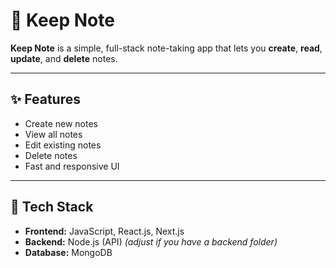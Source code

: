 # 📒 Keep Note

**Keep Note** is a simple, full-stack note-taking app that lets you **create**, **read**, **update**, and **delete** notes.

---

## ✨ Features

- Create new notes
- View all notes
- Edit existing notes
- Delete notes
- Fast and responsive UI

---

## 🧩 Tech Stack

- **Frontend:** JavaScript, React.js, Next.js
- **Backend:** Node.js (API) *(adjust if you have a backend folder)*
- **Database:** MongoDB

